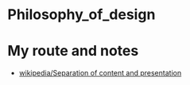# Philosophy_of_design

# My route and notes

* [wikipedia/Separation of content and presentation](https://en.wikipedia.org/wiki/Separation_of_content_and_presentation)
